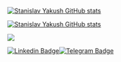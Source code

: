 [![Stanislav Yakush GitHub stats](https://github-readme-stats.vercel.app/api?username=yakushstanislav&show_icons=true&count_private=true&include_all_commits=true&hide_border=true)](https://github.com/yakushstanislav)

[![Stanislav Yakush GitHub stats](https://github-readme-stats.vercel.app/api/top-langs/?username=yakushstanislav&layout=compact&langs_count=8&hide_border=true)](https://github.com/yakushstanislav)

![](https://komarev.com/ghpvc/?username=yakushstanislav&style=plastic&color=2ede58)

[![Linkedin Badge](https://img.shields.io/badge/-LinkedIn-blue?style=flat-square&logo=Linkedin&logoColor=white&link=https://www.linkedin.com/in/stanislav-yakush-705663b5/)](https://www.linkedin.com/in/stanislav-yakush-705663b5/)[![Telegram Badge](https://img.shields.io/badge/-Twitter-1ca0f1?style=flat-square&labelColor=1ca0f1&logo=twitter&logoColor=white&link=https://twitter.com/_diogorodrigues)](https://t.me/stanislav_92x)
